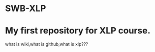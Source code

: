 # SWB-XLP
My first repository for XLP course.
==========
what is wiki,what is github,what is xlp???
